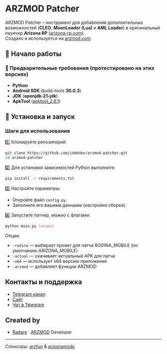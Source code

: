 # ARZMOD Patcher
ARZMOD Patcher – инструмент для добавления дополнительных возможностей (**CLEO**, **MoonLoader (Lua)** и **AML Loader**) в оригинальный лаунчер **Arizona RP** ([arizona-rp.com](https://arizona-rp.com)).  
Создано и используется на [arzmod.com](https://arzmod.com).  

## 🔧 Начало работы

### 📌 Предварительные требования (протестировано на этих версиях)
- **Python**  
- **Android SDK** (build-tools **30.0.3**)  
- **JDK** (**openjdk-21-jdk**)  
- **ApkTool** ([apktool_2.6.1](https://github.com/iBotPeaches/Apktool/releases/tag/v2.6.1)) 

## 🚀 Установка и запуск

### Шаги для использования

1️⃣ Клонируйте репозиторий:
   ```bash
   git clone https://github.com/idmkdev/arzmod-patcher.git
   cd arzmod-patcher
   ```

2️⃣ Для установки зависимостей Python выполните:
   ```bash
   pip install -r requirements.txt
   ```

3️⃣ Настройте параметры:
   - Откройте файл `config.py`.
   - Заполните его вашими данными (настройки сборки).

4️⃣ Запустите патчер, можно с флагами:
   ```bash
   python main.py [опции]
   ```
   Опции:
   - `-rodina` — выбирает проект для патча RODINA_MOBILE (по умолчанию ARIZONA_MOBILE)
   - `-actual` — скачивает актуальный APK для патча
   - `-x64` — использует x64 версию приложения
   - `-arzmod` — добавляет функции ARZMOD

## Контакты и поддержка

- [Telegram канал](https://t.me/CleoArizona)
- [Сайт](https://arzmod.com)
- [Чат в Telegram](https://t.me/cleodis)

## Created by

- [Radare](https://t.me/ryderinc) · [ARZMOD](https://t.me/CleoArizona) Developer

---

Спонсоры: [arzfun](https://t.me/arzfun) & [arizonamods](https://t.me/arizonamods) 

